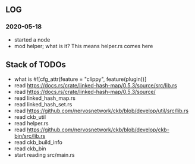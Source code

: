 ## LOG

### 2020-05-18

* started a node
* mod helper; what is it? This means helper.rs comes here

## Stack of TODOs

* what is #![cfg_attr(feature = "clippy", feature(plugin))]
* read https://docs.rs/crate/linked-hash-map/0.5.3/source/src/lib.rs
* read https://docs.rs/crate/linked-hash-map/0.5.3/source/
* read linked_hash_map.rs
* read linked_hash_set.rs
* read https://github.com/nervosnetwork/ckb/blob/develop/util/src/lib.rs
* read ckb_util
* read helper.rs
* read https://github.com/nervosnetwork/ckb/blob/develop/ckb-bin/src/lib.rs
* read ckb_build_info
* read ckb_bin
* start reading src/main.rs